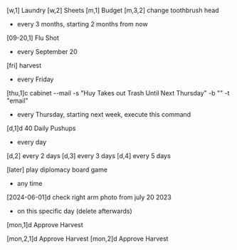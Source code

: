 [w,1] Laundry
[w,2] Sheets
[m,1] Budget
[m,3,2] change toothbrush head
- every 3 months, starting 2 months from now

[09-20,1] Flu Shot
- every September 20

[fri] harvest
- every Friday

[thu,1]c cabinet --mail -s "Huy Takes out Trash Until Next Thursday" -b "" -t "email"
- every Thursday, starting next week, execute this command

[d,1]d 40 Daily Pushups
- every day

[d,2] every 2 days
[d,3] every 3 days
[d,4] every 5 days

[later] play diplomacy board game
- any time

[2024-06-01]d check right arm photo from july 20 2023
- on this specific day (delete afterwards)

[mon,1]d Approve Harvest

[mon,2,1]d Approve Harvest
[mon,2]d Approve Harvest